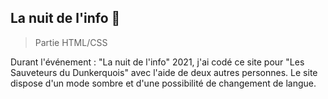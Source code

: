 ## La nuit de l'info 📂

> Partie HTML/CSS

Durant l'événement : "La nuit de l'info" 2021, j'ai codé ce site pour "Les Sauveteurs du Dunkerquois" avec l'aide de deux autres personnes.
Le site dispose d'un mode sombre et d'une possibilité de changement de langue.
